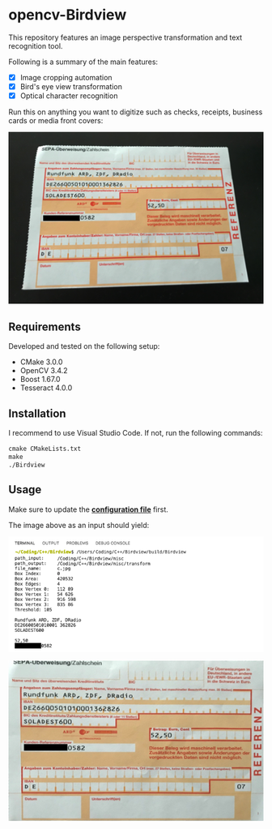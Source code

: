 # opencv-Birdview
This repository features an image perspective transformation and text recognition tool.

Following is a summary of the main features:
- [x] Image cropping automation
- [x] Bird's eye view transformation
- [x] Optical character recognition

Run this on anything you want to digitize such as checks, receipts, business cards or media front covers:

![Example](https://raw.githubusercontent.com/cfanatic/cv-birdview/master/res/img.png)

## Requirements
Developed and tested on the following setup: 
- CMake 3.0.0
- OpenCV 3.4.2
- Boost 1.67.0
- Tesseract 4.0.0

## Installation
I recommend to use Visual Studio Code. If not, run the following commands:
```
cmake CMakeLists.txt
make
./Birdview
```

## Usage
Make sure to update the [**configuration file**](https://raw.githubusercontent.com/cfanatic/cv-birdview/master/res/config.ini.example) first.

The image above as an input should yield:

![OCR](https://raw.githubusercontent.com/cfanatic/cv-birdview/master/res/img_ocr.png)

![Transformation](https://raw.githubusercontent.com/cfanatic/cv-birdview/master/res/img_transform.png)
